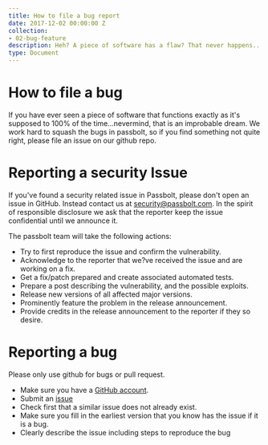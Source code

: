 ```yaml
---
title: How to file a bug report
date: 2017-12-02 00:00:00 Z
collection:
- 02-bug-feature
description: Heh? A piece of software has a flaw? That never happens...
type: Document
---
```


# How to file a bug

If you have ever seen a piece of software that functions exactly as it's supposed to 100% of the time...nevermind, that is an improbable dream. We work hard to squash the bugs in passbolt, so if you find something not quite right, please file an issue on our github repo.

# Reporting a security Issue

If you've found a security related issue in Passbolt, please don't open an issue in GitHub.
Instead contact us at security@passbolt.com. In the spirit of responsible disclosure we ask that the reporter keep the
issue confidential until we announce it.

The passbolt team will take the following actions:
* Try to first reproduce the issue and confirm the vulnerability.
* Acknowledge to the reporter that we?ve received the issue and are working on a fix.
* Get a fix/patch prepared and create associated automated tests.
* Prepare a post describing the vulnerability, and the possible exploits.
* Release new versions of all affected major versions.
* Prominently feature the problem in the release announcement.
* Provide credits in the release announcement to the reporter if they so desire.

# Reporting a bug
Please only use github for bugs or pull request.

* Make sure you have a [GitHub account](https://github.com/signup/free).
* Submit an [issue](https://github.com/passbolt/passbolt/issues)
* Check first that a similar issue does not already exist.
* Make sure you fill in the earliest version that you know has the issue if it is a bug.
* Clearly describe the issue including steps to reproduce the bug
